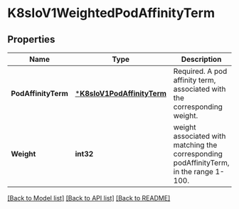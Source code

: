 # K8sIoV1WeightedPodAffinityTerm

## Properties
Name | Type | Description | Notes
------------ | ------------- | ------------- | -------------
**PodAffinityTerm** | [***K8sIoV1PodAffinityTerm**](k8s.io.v1.PodAffinityTerm.md) | Required. A pod affinity term, associated with the corresponding weight. | [default to null]
**Weight** | **int32** | weight associated with matching the corresponding podAffinityTerm, in the range 1-100. | [default to 0]

[[Back to Model list]](../README.md#documentation-for-models) [[Back to API list]](../README.md#documentation-for-api-endpoints) [[Back to README]](../README.md)


